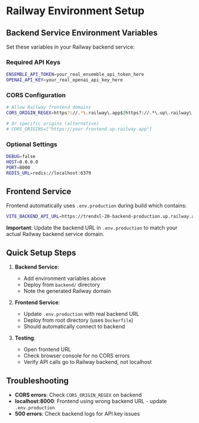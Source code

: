 # Railway Environment Setup

## Backend Service Environment Variables

Set these variables in your Railway backend service:

### Required API Keys
```bash
ENSEMBLE_API_TOKEN=your_real_ensemble_api_token_here
OPENAI_API_KEY=your_real_openai_api_key_here
```

### CORS Configuration
```bash
# Allow Railway frontend domains
CORS_ORIGIN_REGEX=https?://.*\.railway\.app$|https?://.*\.up\.railway\.app$

# Or specific origins (alternative)
# CORS_ORIGINS=["https://your-frontend.up.railway.app"]
```

### Optional Settings
```bash
DEBUG=false
HOST=0.0.0.0
PORT=8000
REDIS_URL=redis://localhost:6379
```

## Frontend Service

Frontend automatically uses `.env.production` during build which contains:
```bash
VITE_BACKEND_API_URL=https://trendxl-20-backend-production.up.railway.app
```

**Important**: Update the backend URL in `.env.production` to match your actual Railway backend service domain.

## Quick Setup Steps

1. **Backend Service**:
   - Add environment variables above
   - Deploy from `backend/` directory
   - Note the generated Railway domain

2. **Frontend Service**:
   - Update `.env.production` with real backend URL
   - Deploy from root directory (uses `Dockerfile`)
   - Should automatically connect to backend

3. **Testing**:
   - Open frontend URL
   - Check browser console for no CORS errors
   - Verify API calls go to Railway backend, not localhost

## Troubleshooting

- **CORS errors**: Check `CORS_ORIGIN_REGEX` on backend
- **localhost:8000**: Frontend using wrong backend URL - update `.env.production`
- **500 errors**: Check backend logs for API key issues
